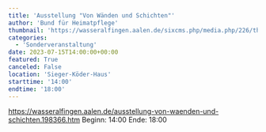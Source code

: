 ```yaml
---
title: 'Ausstellung "Von Wänden und Schichten"'
author: 'Bund für Heimatpflege'
thumbnail: 'https://wasseralfingen.aalen.de/sixcms.php/media.php/226/thumbnails/Von%20W%C3%A4nden%20und%20Schichten.jpg.609318.jpg'
categories:
  - 'Sonderveranstaltung'
date: 2023-07-15T14:00:00+00:00
featured: True
canceled: False
location: 'Sieger-Köder-Haus'
starttime: '14:00'
endtime: '18:00'
---
```

https://wasseralfingen.aalen.de/ausstellung-von-waenden-und-schichten.198366.htm
Beginn: 14:00
 Ende: 18:00